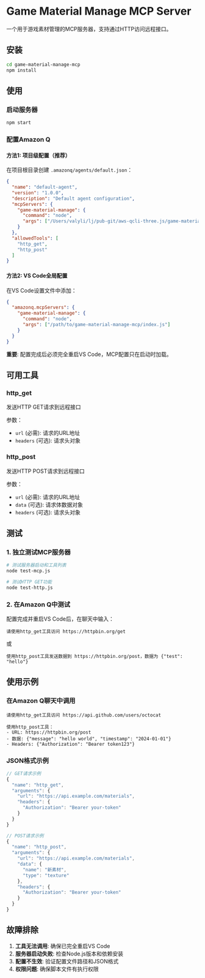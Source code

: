 # Game Material Manage MCP Server

一个用于游戏素材管理的MCP服务器，支持通过HTTP访问远程接口。

## 安装

```bash
cd game-material-manage-mcp
npm install
```

## 使用

### 启动服务器
```bash
npm start
```

### 配置Amazon Q

#### 方法1: 项目级配置（推荐）
在项目根目录创建 `.amazonq/agents/default.json`：

```json
{
  "name": "default-agent",
  "version": "1.0.0",
  "description": "Default agent configuration",
  "mcpServers": {
    "game-material-manage": {
      "command": "node",
      "args": ["/Users/valyli/lj/pub-git/aws-qcli-three.js/game-material-manage-mcp/index.js"]
    }
  },
  "allowedTools": [
    "http_get",
    "http_post"
  ]
}
```

#### 方法2: VS Code全局配置
在VS Code设置文件中添加：

```json
{
  "amazonq.mcpServers": {
    "game-material-manage": {
      "command": "node",
      "args": ["/path/to/game-material-manage-mcp/index.js"]
    }
  }
}
```

**重要**: 配置完成后必须完全重启VS Code，MCP配置只在启动时加载。

## 可用工具

### http_get
发送HTTP GET请求到远程接口

参数：
- `url` (必需): 请求的URL地址
- `headers` (可选): 请求头对象

### http_post  
发送HTTP POST请求到远程接口

参数：
- `url` (必需): 请求的URL地址
- `data` (可选): 请求体数据对象
- `headers` (可选): 请求头对象

## 测试

### 1. 独立测试MCP服务器
```bash
# 测试服务器启动和工具列表
node test-mcp.js

# 测试HTTP GET功能
node test-http.js
```

### 2. 在Amazon Q中测试
配置完成并重启VS Code后，在聊天中输入：

```
请使用http_get工具访问 https://httpbin.org/get
```

或

```
使用http_post工具发送数据到 https://httpbin.org/post，数据为 {"test": "hello"}
```

## 使用示例

### 在Amazon Q聊天中调用
```
请使用http_get工具访问 https://api.github.com/users/octocat
```

```
使用http_post工具：
- URL: https://httpbin.org/post
- 数据: {"message": "hello world", "timestamp": "2024-01-01"}
- Headers: {"Authorization": "Bearer token123"}
```

### JSON格式示例
```javascript
// GET请求示例
{
  "name": "http_get",
  "arguments": {
    "url": "https://api.example.com/materials",
    "headers": {
      "Authorization": "Bearer your-token"
    }
  }
}

// POST请求示例
{
  "name": "http_post", 
  "arguments": {
    "url": "https://api.example.com/materials",
    "data": {
      "name": "新素材",
      "type": "texture"
    },
    "headers": {
      "Authorization": "Bearer your-token"
    }
  }
}
```

## 故障排除

1. **工具无法调用**: 确保已完全重启VS Code
2. **服务器启动失败**: 检查Node.js版本和依赖安装
3. **配置不生效**: 验证配置文件路径和JSON格式
4. **权限问题**: 确保脚本文件有执行权限